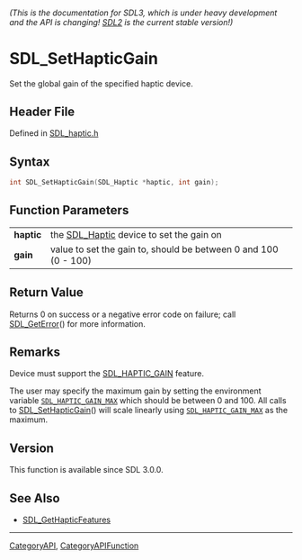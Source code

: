 ###### (This is the documentation for SDL3, which is under heavy development and the API is changing! [SDL2](https://wiki.libsdl.org/SDL2/) is the current stable version!)
# SDL_SetHapticGain

Set the global gain of the specified haptic device.

## Header File

Defined in [SDL_haptic.h](https://github.com/libsdl-org/SDL/blob/main/include/SDL3/SDL_haptic.h)

## Syntax

```c
int SDL_SetHapticGain(SDL_Haptic *haptic, int gain);

```

## Function Parameters

|                |                                                                 |
| -------------- | --------------------------------------------------------------- |
| **haptic**     | the [SDL_Haptic](SDL_Haptic) device to set the gain on          |
| **gain**       | value to set the gain to, should be between 0 and 100 (0 - 100) |

## Return Value

Returns 0 on success or a negative error code on failure; call
[SDL_GetError](SDL_GetError)() for more information.

## Remarks

Device must support the [SDL_HAPTIC_GAIN](SDL_HAPTIC_GAIN) feature.

The user may specify the maximum gain by setting the environment variable
[`SDL_HAPTIC_GAIN_MAX`](SDL_HAPTIC_GAIN_MAX) which should be between 0 and
100. All calls to [SDL_SetHapticGain](SDL_SetHapticGain)() will scale
linearly using [`SDL_HAPTIC_GAIN_MAX`](SDL_HAPTIC_GAIN_MAX) as the maximum.

## Version

This function is available since SDL 3.0.0.

## See Also

* [SDL_GetHapticFeatures](SDL_GetHapticFeatures)

----
[CategoryAPI](CategoryAPI), [CategoryAPIFunction](CategoryAPIFunction)

